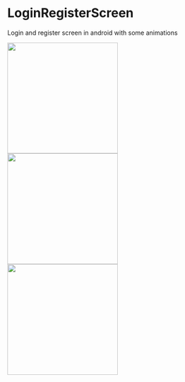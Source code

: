 # LoginRegisterScreen
Login and register screen in android with some animations

<img align="left" src="https://user-images.githubusercontent.com/41661723/51471461-c6449d80-1d9c-11e9-8c01-fe05c7f0dcc2.jpeg" width="250"/>

<img align="left" src="https://user-images.githubusercontent.com/41661723/51471465-cb095180-1d9c-11e9-8050-934042756c05.jpeg" width="250"/>

<img align="left" src="https://user-images.githubusercontent.com/41661723/51471468-ce9cd880-1d9c-11e9-9aa8-f99b3be59a3e.jpeg" width="250"/>

